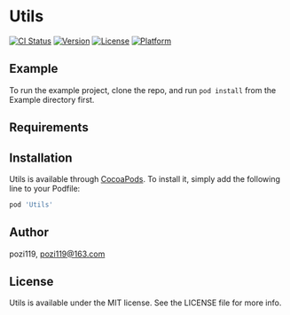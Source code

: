 # Utils

[![CI Status](https://img.shields.io/travis/pozi119/Utils.svg?style=flat)](https://travis-ci.org/pozi119/Utils)
[![Version](https://img.shields.io/cocoapods/v/Utils.svg?style=flat)](https://cocoapods.org/pods/Utils)
[![License](https://img.shields.io/cocoapods/l/Utils.svg?style=flat)](https://cocoapods.org/pods/Utils)
[![Platform](https://img.shields.io/cocoapods/p/Utils.svg?style=flat)](https://cocoapods.org/pods/Utils)

## Example

To run the example project, clone the repo, and run `pod install` from the Example directory first.

## Requirements

## Installation

Utils is available through [CocoaPods](https://cocoapods.org). To install
it, simply add the following line to your Podfile:

```ruby
pod 'Utils'
```

## Author

pozi119, pozi119@163.com

## License

Utils is available under the MIT license. See the LICENSE file for more info.
